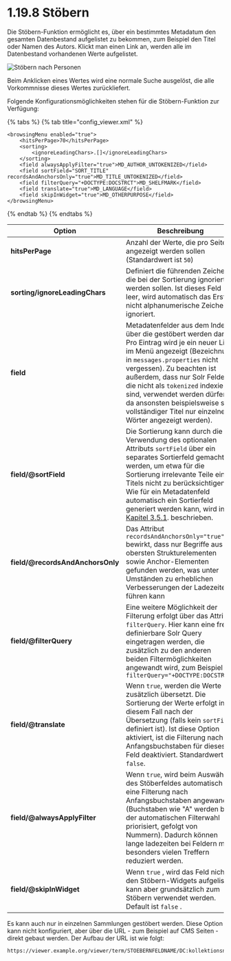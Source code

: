 # 1.19.8 Stöbern

Die Stöbern-Funktion ermöglicht es, über ein bestimmtes Metadatum den gesamten Datenbestand aufgelistet zu bekommen, zum Beispiel den Titel oder Namen des Autors. Klickt man einen Link an, werden alle im Datenbestand vorhandenen Werte aufgelistet.

![Stöbern nach Personen](../../../.gitbook/assets/conf\_1.19.8.png)

Beim Anklicken eines Wertes wird eine normale Suche ausgelöst, die alle Vorkommnisse dieses Wertes zurückliefert.

Folgende Konfigurationsmöglichkeiten stehen für die Stöbern-Funktion zur Verfügung:

{% tabs %}
{% tab title="config_viewer.xml" %}
```markup
<browsingMenu enabled="true">
    <hitsPerPage>70</hitsPerPage>
    <sorting>
        <ignoreLeadingChars>.[]</ignoreLeadingChars>
    </sorting>
    <field alwaysApplyFilter="true">MD_AUTHOR_UNTOKENIZED</field>
    <field sortField="SORT_TITLE" recordsAndAnchorsOnly="true">MD_TITLE_UNTOKENIZED</field>
    <field filterQuery="+DOCTYPE:DOCSTRCT">MD_SHELFMARK</field>
    <field translate="true">MD_LANGUAGE</field>
    <field skipInWidget="true">MD_OTHERPURPOSE</field>
</browsingMenu>
```
{% endtab %}
{% endtabs %}

| **Option**                       | Beschreibung                                                                                                                                                                                                                                                                                                                                                                                |
| -------------------------------- | ------------------------------------------------------------------------------------------------------------------------------------------------------------------------------------------------------------------------------------------------------------------------------------------------------------------------------------------------------------------------------------------- |
| **hitsPerPage**                  | Anzahl der Werte, die pro Seite angezeigt werden sollen (Standardwert ist `50`)                                                                                                                                                                                                                                                                                                             |
| **sorting/ignoreLeadingChars**   | Definiert die führenden Zeichen, die bei der Sortierung ignoriert werden sollen. Ist dieses Feld leer, wird automatisch das Erste nicht alphanumerische Zeichen ignoriert.                                                                                                                                                                                                                  |
| **field**                        | Metadatenfelder aus dem Index, über die gestöbert werden darf. Pro Eintrag wird je ein neuer Link im Menü angezeigt (Bezeichnung in `messages.properties` nicht vergessen). Zu beachten ist außerdem, dass nur Solr Felder, die nicht als `tokenized` indexiert sind, verwendet werden dürfen, da ansonsten beispielsweise statt vollständiger Titel nur einzelne Wörter angezeigt werden). |
| **field/@sortField**             | Die Sortierung kann durch die Verwendung des optionalen Attributs `sortField` über ein separates Sortierfeld gemacht werden, um etwa für die Sortierung irrelevante Teile eines Titels nicht zu berücksichtigen. Wie für ein Metadatenfeld automatisch ein Sortierfeld generiert werden kann, wird in [Kapitel 3.5.1](8.md). beschrieben.                                                   |
| **field/@recordsAndAnchorsOnly** | Das Attribut `recordsAndAnchorsOnly="true"` bewirkt, dass nur Begriffe aus obersten Strukturelementen sowie Anchor-Elementen gefunden werden, was unter Umständen zu erheblichen Verbesserungen der Ladezeiten führen kann                                                                                                                                                                  |
| **field/@filterQuery**           | Eine weitere Möglichkeit der Filterung erfolgt über das Attribut `filterQuery`. Hier kann eine frei definierbare Solr Query eingetragen werden, die zusätzlich zu den anderen beiden Filtermöglichkeiten angewandt wird, zum Beispiel `filterQuery="+DOCTYPE:DOCSTRCT"`                                                                                                                     |
| **field/@translate**             | Wenn `true`, werden die Werte zusätzlich übersetzt. Die Sortierung der Werte erfolgt in diesem Fall nach der Übersetzung (falls kein `sortField` definiert ist). Ist diese Option aktiviert, ist die Filterung nach Anfangsbuchstaben für dieses Feld deaktiviert. Standardwert ist `false`.                                                                                                |
| **field/@alwaysApplyFilter**     | Wenn `true`, wird beim Auswählen des Stöberfeldes automatisch eine Filterung nach Anfangsbuchstaben angewandt (Buchstaben wie "A" werden bei der automatischen Filterwahl priorisiert, gefolgt von Nummern). Dadurch können lange ladezeiten bei Feldern mit besonders vielen Treffern reduziert werden.                                                                                    |
| **field/@skipInWidget**          | Wenn `true` , wird das Feld nicht in den Stöbern-Widgets aufgelistet, kann aber grundsätzlich zum Stöbern verwendet werden. Default ist `false` .                                                                                                                                                                                                                                           |

Es kann auch nur in einzelnen Sammlungen gestöbert werden. Diese Option kann nicht konfiguriert, aber über die URL - zum Beispiel auf CMS Seiten - direkt gebaut werden. Der Aufbau der URL ist wie folgt:

```
https://viewer.example.org/viewer/term/STOEBERNFELDNAME/DC:kollektionsname/-/1/
```
